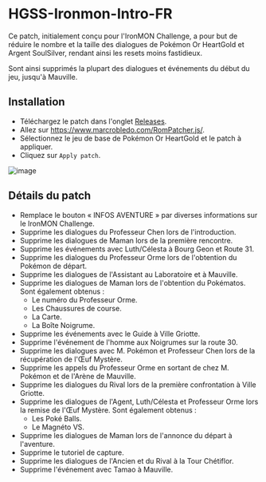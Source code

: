 # HGSS-Ironmon-Intro-FR
Ce patch, initialement conçu pour l'IronMON Challenge, a pour but de réduire le nombre et la taille des dialogues de Pokémon Or HeartGold et Argent SoulSilver, rendant ainsi les resets moins fastidieux.

Sont ainsi supprimés la plupart des dialogues et événements du début du jeu, jusqu'à Mauville.

## Installation
- Téléchargez le patch dans l'onglet [Releases](https://github.com/Somnides/HGSS-Ironmon-Intro-FR/releases/latest).
- Allez sur https://www.marcrobledo.com/RomPatcher.js/.
- Sélectionnez le jeu de base de Pokémon Or HeartGold et le patch à appliquer.
- Cliquez sur `Apply patch`.

![image](https://github.com/Somnides/HGSS-Ironmon-Intro-FR/assets/135850967/2ca91622-8552-462f-994e-2e1d68578f67)

## Détails du patch
- Remplace le bouton « INFOS AVENTURE » par diverses informations sur le IronMON Challenge.
- Supprime les dialogues du Professeur Chen lors de l'introduction.
- Supprime les dialogues de Maman lors de la première rencontre.
- Supprime les événements avec Luth/Célesta à Bourg Geon et Route 31.
- Supprime les dialogues du Professeur Orme lors de l'obtention du Pokémon de départ.
- Supprime les dialogues de l'Assistant au Laboratoire et à Mauville.
- Supprime les dialogues de Maman lors de l'obtention du Pokématos. Sont également obtenus :
  - Le numéro du Professeur Orme.
  - Les Chaussures de course.
  - La Carte.
  - La Boîte Noigrume.
- Supprime les événements avec le Guide à Ville Griotte.
- Supprime l'événement de l'homme aux Noigrumes sur la route 30.
- Supprime les dialogues avec M. Pokémon et Professeur Chen lors de la récupération de l'Œuf Mystère.
- Supprime les appels du Professeur Orme en sortant de chez M. Pokémon et de l'Arène de Mauville.
- Supprime les dialogues du Rival lors de la première confrontation à Ville Griotte.
- Supprime les dialogues de l'Agent, Luth/Célesta et Professeur Orme lors la remise de l'Œuf Mystère. Sont également obtenus :
  - Les Poké Balls.
  - Le Magnéto VS.
- Supprime les dialogues de Maman lors de l'annonce du départ à l'aventure.
- Supprime le tutoriel de capture.
- Supprime les dialogues de l'Ancien et du Rival à la Tour Chétiflor.
- Supprime l'événement avec Tamao à Mauville.
